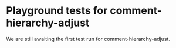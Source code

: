 # Playground tests for comment-hierarchy-adjust
We are still awaiting the first test run for comment-hierarchy-adjust.
